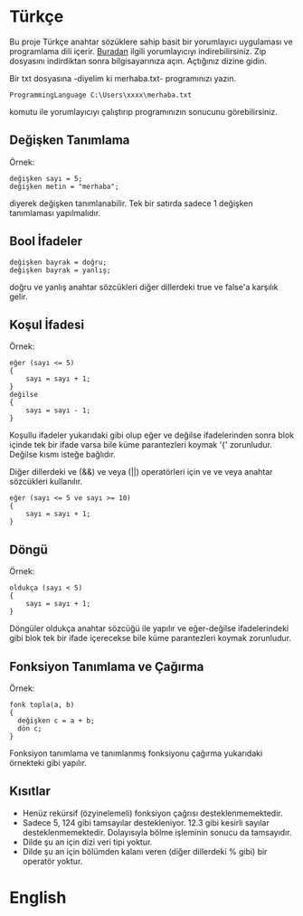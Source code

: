 # Türkçe

Bu proje Türkçe anahtar sözüklere sahip basit bir yorumlayıcı uygulaması ve programlama dili içerir. [Buradan](https://drive.google.com/open?id=0B-0eXZXRmKFLckJ0REZqWGIySW8) ilgili yorumlayıcıyı indirebilirsiniz. Zip dosyasını indirdiktan sonra bilgisayarınıza açın. Açtığınız dizine gidin.

Bir txt dosyasına -diyelim ki merhaba.txt- programınızı yazın.

```
ProgrammingLanguage C:\Users\xxxx\merhaba.txt
```
komutu ile yorumlayıcıyı çalıştırıp programınızın sonucunu görebilirsiniz.

## Değişken Tanımlama
Örnek:
```
değişken sayı = 5;
değişken metin = "merhaba";
```
diyerek değişken tanımlanabilir. Tek bir satırda sadece 1 değişken tanımlaması yapılmalıdır.

## Bool İfadeler
```
değişken bayrak = doğru;
değişken bayrak = yanlış;
```
doğru ve yanlış anahtar sözcükleri diğer dillerdeki true ve false'a karşılık gelir.

## Koşul İfadesi
Örnek:
```
eğer (sayı <= 5)
{
    sayı = sayı + 1;
}
değilse
{
    sayı = sayı - 1;
}
```
Koşullu ifadeler yukarıdaki gibi olup eğer ve değilse ifadelerinden sonra blok içinde tek bir ifade varsa bile küme parantezleri koymak '{' zorunludur. Değilse kısmı isteğe bağlıdır.

Diğer dillerdeki ve (&&) ve veya (||) operatörleri için ve ve veya anahtar sözcükleri kullanılır.

```
eğer (sayı <= 5 ve sayı >= 10)
{
    sayı = sayı + 1;
}
```


## Döngü
Örnek:
```
oldukça (sayı < 5)
{
    sayı = sayı + 1;
}
```
Döngüler oldukça anahtar sözcüğü ile yapılır ve eğer-değilse ifadelerindeki gibi blok tek bir ifade içerecekse bile küme parantezleri koymak zorunludur.

## Fonksiyon Tanımlama ve Çağırma
Örnek:
```
fonk topla(a, b)
{
  değişken c = a + b;
  dön c;
}
```
Fonksiyon tanımlama ve tanımlanmış fonksiyonu çağırma yukarıdaki örnekteki gibi yapılır.

## Kısıtlar
* Henüz rekürsif (özyinelemeli) fonksiyon çağrısı desteklenmemektedir.
* Sadece 5, 124 gibi tamsayılar destekleniyor. 12.3 gibi kesirli sayılar desteklenmemektedir. Dolayısıyla bölme işleminin sonucu da tamsayıdır.
* Dilde şu an için dizi veri tipi yoktur.
* Dilde şu an için bölümden kalanı veren (diğer dillerdeki % gibi) bir operatör yoktur.

# English
